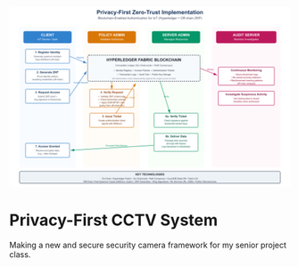 ![img](https://github.com/dsuyu1/security-camera-project/blob/main/ztf_workflow.png?raw=true)

# Privacy-First CCTV System
Making a new and secure security camera framework for my senior project class.
